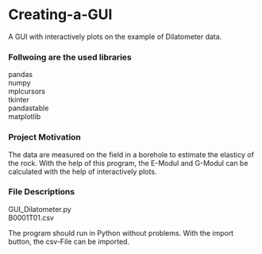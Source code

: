 # Creating-a-GUI
A GUI with interactively plots on the example of Dilatometer data.

### Follwoing are the used libraries
pandas<br />
numpy<br />
mplcursors<br />
tkinter<br />
pandastable<br />
matplotlib<br />


### Project Motivation
The data are measured on the field in a borehole to estimate the elasticy of the rock. With the help of this program, the E-Modul and G-Modul can be calculated with the help of interactively plots.

### File Descriptions
GUI_Dilatometer.py<br />
B0001T01.csv<br />

The program should run in Python without problems. With the import button, the csv-File can be imported.
